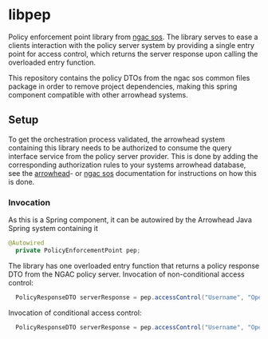 # libpep
Policy enforcement point library from [ngac sos](https://github.com/esen96/sos-ngac). The library serves to ease a clients interaction with the policy server system by providing a single entry point for access control, which returns the server response upon calling the overloaded entry function.

This repository contains the policy DTOs from the ngac sos common files package in order to remove project dependencies, making this spring component compatible with other arrowhead systems.

## Setup
To get the orchestration process validated, the arrowhead system containing this library needs to be authorized to consume the query interface service from the policy server provider. This is done by adding the corresponding authorization rules to your systems arrowhead database, see the [arrowhead](https://github.com/eclipse-arrowhead/core-java-spring)- or [ngac sos](https://github.com/esen96/sos-ngac) documentation for instructions on how this is done.

### Invocation
As this is a Spring component, it can be autowired by the Arrowhead Java Spring system containing it

```java
@Autowired 
  private PolicyEnforcementPoint pep;
```
The library has one overloaded entry function that returns a policy response DTO from the NGAC policy server. Invocation of non-conditional access control:

```java
  PolicyResponseDTO serverResponse = pep.accessControl("Username", "Operation", "Object");
```

Invocation of conditional access control:

```java
  PolicyResponseDTO serverResponse = pep.accessControl("Username", "Operation", "Object", "Condition");
```
